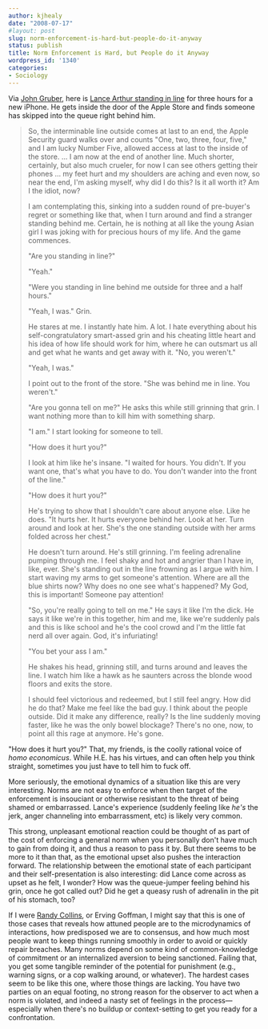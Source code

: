 ```yaml
---
author: kjhealy
date: "2008-07-17"
#layout: post
slug: norm-enforcement-is-hard-but-people-do-it-anyway
status: publish
title: Norm Enforcement is Hard, but People do it Anyway
wordpress_id: '1340'
categories:
- Sociology
---
```


Via [John Gruber](http://www.lancearthur.com/archives/001893.html), here is [Lance Arthur standing in line](http://www.lancearthur.com/archives/001893.html) for three hours for a new iPhone. He gets inside the door of the Apple Store and finds someone has skipped into the queue right behind him.

> So, the interminable line outside comes at last to an end, the Apple Security guard walks over and counts "One, two, three, four, five," and I am lucky Number Five, allowed access at last to the inside of the store. ... I am now at the end of another line. Much shorter, certainly, but also much crueler, for now I can see others getting their phones … my feet hurt and my shoulders are aching and even now, so near the end, I'm asking myself, why did I do this? Is it all worth it? Am I the idiot, now?
>
> I am contemplating this, sinking into a sudden round of pre-buyer's regret or something like that, when I turn around and find a stranger standing behind me. Certain, he is nothing at all like the young Asian girl I was joking with for precious hours of my life. And the game commences.
>
> "Are you standing in line?"
>
> "Yeah."
>
> "Were you standing in line behind me outside for three and a half hours."
>
> "Yeah, I was." Grin.
>
> He stares at me. I instantly hate him. A lot. I hate everything about his self-congratulatory smart-assed grin and his cheating little heart and his idea of how life should work for him, where he can outsmart us all and get what he wants and get away with it. "No, you weren't."
>
> "Yeah, I was."
>
> I point out to the front of the store. "She was behind me in line. You weren't."
>
> "Are you gonna tell on me?" He asks this while still grinning that grin. I want nothing more than to kill him with something sharp.
>
> "I am." I start looking for someone to tell.
>
> "How does it hurt you?"
>
> I look at him like he's insane. "I waited for hours. You didn't. If you want one, that's what you have to do. You don't wander into the front of the line."
>
> "How does it hurt you?"
>
> He's trying to show that I shouldn't care about anyone else. Like he does. "It hurts her. It hurts everyone behind her. Look at her. Turn around and look at her. She's the one standing outside with her arms folded across her chest."
>
> He doesn't turn around. He's still grinning. I'm feeling adrenaline pumping through me. I feel shaky and hot and angrier than I have in, like, ever. She's standing out in the line frowning as I argue with him. I start waving my arms to get someone's attention. Where are all the blue shirts now? Why does no one see what's happened? My God, this is important! Someone pay attention!
>
> "So, you're really going to tell on me." He says it like I'm the dick. He says it like we're in this together, him and me, like we're suddenly pals and this is like school and he's the cool crowd and I'm the little fat nerd all over again. God, it's infuriating!
>
> "You bet your ass I am."
>
> He shakes his head, grinning still, and turns around and leaves the line. I watch him like a hawk as he saunters across the blonde wood floors and exits the store.
>
> I should feel victorious and redeemed, but I still feel angry. How did he do that? Make me feel like the bad guy. I think about the people outside. Did it make any difference, really? Is the line suddenly moving faster, like he was the only bowel blockage? There's no one, now, to point all this rage at anymore. He's gone.

"How does it hurt you?" That, my friends, is the coolly rational voice of *homo economicus*. While H.E. has his virtues, and can often help you think straight, sometimes you just have to tell him to fuck off.

More seriously, the emotional dynamics of a situation like this are very interesting. Norms are not easy to enforce when then target of the enforcement is insouciant or otherwise resistant to the threat of being shamed or embarrassed. Lance's experience (suddenly feeling like *he's* the jerk, anger channeling into embarrassment, etc) is likely very common.

This strong, unpleasant emotional reaction could be thought of as part of the cost of enforcing a general norm when you personally don't have much to gain from doing it, and thus a reason to pass it by. But there seems to be more to it than that, as the emotional upset also pushes the interaction forward. The relationship between the emotional state of each participant and their self-presentation is also interesting: did Lance come across as upset as he felt, I wonder? How was the queue-jumper feeling behind his grin, once he got called out? Did he get a queasy rush of adrenalin in the pit of his stomach, too?

If I were [Randy Collins](http://www.google.com/url?sa=t&ct=res&cd=1&url=http://press.princeton.edu/titles/8547.html&ei=wP5_SMGFNpC48AStzKDICw&usg=AFQjCNEP_vtM94W0lr571-19UAv5zo-fAg&sig2=FXdnePEe2WedjxlFPCNZIA), or Erving Goffman, I might say that this is one of those cases that reveals how attuned people are to the microdynamics of interactions, how predisposed we are to consensus, and how much most people want to keep things running smoothly in order to avoid or quickly repair breaches. Many norms depend on some kind of common-knowledge of commitment or an internalized aversion to being sanctioned. Failing that, you get some tangible reminder of the potential for punishment (e.g., warning signs, or a cop walking around, or whatever). The hardest cases seem to be like this one, where those things are lacking. You have two parties on an equal footing, no strong reason for the observer to act when a norm is violated, and indeed a nasty set of feelings in the process—especially when there's no buildup or context-setting to get you ready for a confrontation.

